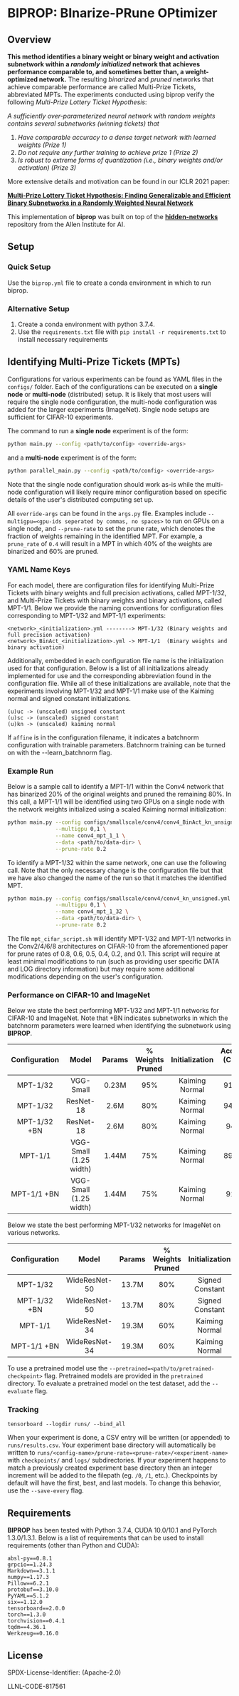 # BIPROP: BInarize-PRune OPtimizer

## Overview
**This method identifies a binary weight or binary weight and activation subnetwork within a _randomly initialized_ network that achieves performance comparable to, and sometimes better than, a weight-optimized network.** The resulting *binarized* and *pruned* networks that achieve comparable performance are called Multi-Prize Tickets, abbreviated MPTs. The experiments conducted using biprop verify the following *Multi-Prize Lottery Ticket Hypothesis*:

*A sufficiently over-parameterized neural network with random weights contains several subnetworks (winning tickets) that*
1. *Have comparable accuracy to a dense target network with learned weights (Prize 1)*
2. *Do not require any further training to achieve prize 1 (Prize 2)*
3. *Is robust to extreme forms of quantization (i.e., binary weights and/or activation) (Prize 3)*

More extensive details and motivation can be found in our ICLR 2021 paper:

[**Multi-Prize Lottery Ticket Hypothesis: Finding Generalizable and Efficient Binary Subnetworks in a Randomly Weighted Neural Network**](https://openreview.net/forum?id=U_mat0b9iv)

This implementation of **biprop** was built on top of the [**hidden-networks**](https://github.com/allenai/hidden-networks) repository from the Allen Institute for AI. 

## Setup

### Quick Setup
Use the `biprop.yml` file to create a conda environment in which to run biprop.

### Alternative Setup
1. Create a conda environment with python 3.7.4.
2. Use the `requirements.txt` file with ```pip install -r requirements.txt``` to install necessary requirements

## Identifying Multi-Prize Tickets (MPTs)
Configurations for various experiments can be found as YAML files in the ```configs/``` folder. Each of the configurations can be executed on a **single node** or **multi-node** (distributed) setup. It is likely that most users will require the single node configuration, the multi-node configuration was added for the larger experiments (ImageNet). Single node setups are sufficient for CIFAR-10 experiments.

The command to run a **single node** experiment is of the form:

```bash
python main.py --config <path/to/config> <override-args>
```

and a **multi-node** experiment is of the form:

```bash
python parallel_main.py --config <path/to/config> <override-args>
```

Note that the single node configuration should work as-is while the multi-node configuration will likely require minor configuration based on specific details of the user's distributed computing set up.

All ```override-args``` can be found in the `args.py` file. Examples include ```--multigpu=<gpu-ids seperated by commas, no spaces>``` to run on GPUs on a single node, and ```--prune-rate``` to set the prune rate, which denotes the fraction of weights remaining in the identified MPT. For example, a `prune_rate` of `0.4` will result in a MPT in which 40% of the weights are binarized and 60% are pruned.

### YAML Name Keys
For each model, there are configuration files for identifying Multi-Prize Tickets with binary weights and full precision activations, called MPT-1/32, and Multi-Prize Tickets with binary weights and binary activations, called MPT-1/1. Below we provide the naming conventions for configuration files corresponding to MPT-1/32 and MPT-1/1 experiments:
```
<network>_<initialization>.yml --------> MPT-1/32 (Binary weights and full precision activation)
<network>_BinAct_<initialization>.yml -> MPT-1/1  (Binary weights and binary activation)
```

Additionally, embedded in each configuration file name is the initialization used for that configuration. Below is a list of all initializations already implemented for use and the corresponding abbreviation found in the configuration file. While all of these initializations are available, note that the experiments involving MPT-1/32 and MPT-1/1 make use of the Kaiming normal and signed constant initializations.
```
(u)uc -> (unscaled) unsigned constant
(u)sc -> (unscaled) signed constant
(u)kn -> (unscaled) kaiming normal
```

If ```affine``` is in the configuration filename, it indicates a batchnorm configuration with trainable parameters. Batchnorm training can be turned on with the --learn_batchnorm flag. 

### Example Run
Below is a sample call to identify a MPT-1/1 within the Conv4 network that has binarized 20% of the original weights and pruned the remaining 80%. In this call, a MPT-1/1 will be identified using two GPUs on a single node with the network weights initialized using a scaled Kaiming normal initialization:
```bash
python main.py --config configs/smallscale/conv4/conv4_BinAct_kn_unsigned.yml \
               --multigpu 0,1 \
               --name conv4_mpt_1_1 \
               --data <path/to/data-dir> \
               --prune-rate 0.2
```
To identify a MPT-1/32 within the same network, one can use the following call. Note that the only necessary change is the configuration file  but that we have also changed the name of the run so that it matches the identified MPT.
```bash
python main.py --config configs/smallscale/conv4/conv4_kn_unsigned.yml \
               --multigpu 0,1 \
               --name conv4_mpt_1_32 \
               --data <path/to/data-dir> \
               --prune-rate 0.2
```
The file `mpt_cifar_script.sh` will identify MPT-1/32 and MPT-1/1 networks in the Conv2/4/6/8 architectures on CIFAR-10 from the aforementioned paper for prune rates of 0.8, 0.6, 0.5, 0.4, 0.2, and 0.1. This script will require at least minimal modifications to run (such as providing user specific DATA and LOG directory information) but may require some additional modifications depending on the user's configuration.

### Performance on CIFAR-10 and ImageNet
Below we state the best performing MPT-1/32 and MPT-1/1 networks for CIFAR-10 and ImageNet. Note that +BN indicates subnetworks in which the batchnorm parameters were learned when identifying the subnetwork using **BIPROP**. 

| Configuration | Model | Params | % Weights Pruned | Initialization | Accuracy (CIFAR-10) |
| :-------------: | :-------------: | :-------------: | :-------------: | :-------------: | :-------------: |
| MPT-1/32 | VGG-Small  |  0.23M  | 95% | Kaiming Normal | 91.48% |
| MPT-1/32 | ResNet-18  |  2.6M  | 80% | Kaiming Normal | 94.66% |
| MPT-1/32 +BN | ResNet-18  |  2.6M  | 80% | Kaiming Normal | 94.8% |
| MPT-1/1 | VGG-Small (1.25 width) |  1.44M  | 75% | Kaiming Normal | 89.11% |
| MPT-1/1 +BN | VGG-Small  (1.25 width) |  1.44M  | 75% | Kaiming Normal | 91.9% |

Below we state the best performing MPT-1/32 networks for ImageNet on various networks.

| Configuration | Model | Params | % Weights Pruned | Initialization | Accuracy (ImageNet) |
| :-------------: | :-------------: | :-------------: | :-------------: | :-------------: | :-------------: |
| MPT-1/32 | WideResNet-50  |  13.7M  | 80% | Signed Constant | 72.67% |
| MPT-1/32 +BN | WideResNet-50  |  13.7M  | 80% | Signed Constant | 74.03% |
| MPT-1/1 | WideResNet-34  |  19.3M  | 60% | Kaiming Normal | 45.06% |
| MPT-1/1 +BN | WideResNet-34  |  19.3M  | 60% | Kaiming Normal | 52.07% |


To use a pretrained model use the ```--pretrained=<path/to/pretrained-checkpoint>``` flag. Pretrained models are provided in the `pretrained` directory.
To evaluate a pretrained model on the test dataset, add the ```--evaluate``` flag.

### Tracking

```
tensorboard --logdir runs/ --bind_all
```

When your experiment is done, a CSV entry will be written (or appended) to ```runs/results.csv```. Your experiment base directory will automatically be written to ```runs/<config-name>/prune-rate=<prune-rate>/<experiment-name>``` with ```checkpoints/``` and ```logs/``` subdirectories. If your experiment happens to match a previously created experiment base directory then an integer increment will be added to the filepath (eg. ```/0```, ```/1```, etc.). Checkpoints by default will have the first, best, and last models. To change this behavior, use the ```--save-every``` flag.


## Requirements

**BIPROP** has been tested with Python 3.7.4, CUDA 10.0/10.1 and PyTorch 1.3.0/1.3.1. Below is a list of requirements that can be used to install requirements (other than Python and CUDA):

```
absl-py==0.8.1
grpcio==1.24.3
Markdown==3.1.1
numpy==1.17.3
Pillow==6.2.1
protobuf==3.10.0
PyYAML==5.1.2
six==1.12.0
tensorboard==2.0.0
torch==1.3.0
torchvision==0.4.1
tqdm==4.36.1
Werkzeug==0.16.0
```

## License

SPDX-License-Identifier: (Apache-2.0)

LLNL-CODE-817561
